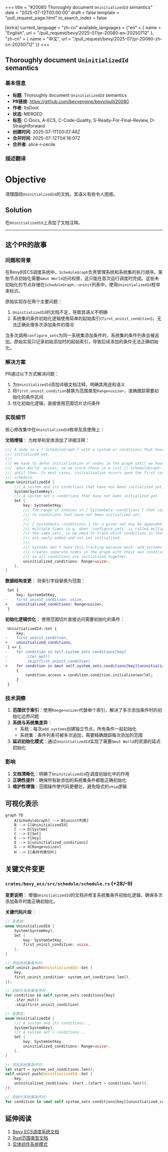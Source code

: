 +++
title = "#20080 Thoroughly document `UninitializedId` semantics"
date = "2025-07-12T00:00:00"
draft = false
template = "pull_request_page.html"
in_search_index = false

[extra]
current_language = "zh-cn"
available_languages = {"en" = { name = "English", url = "/pull_request/bevy/2025-07/pr-20080-en-20250712" }, "zh-cn" = { name = "中文", url = "/pull_request/bevy/2025-07/pr-20080-zh-cn-20250712" }}
+++

## Thoroughly document `UninitializedId` semantics

### 基本信息
- **标题**: Thoroughly document `UninitializedId` semantics
- **PR链接**: https://github.com/bevyengine/bevy/pull/20080
- **作者**: ItsDoot
- **状态**: MERGED
- **标签**: C-Docs, A-ECS, C-Code-Quality, S-Ready-For-Final-Review, D-Straightforward
- **创建时间**: 2025-07-11T00:07:46Z
- **合并时间**: 2025-07-12T04:16:07Z
- **合并者**: alice-i-cecile

### 描述翻译
# Objective

清理围绕`UninitializedId`的文档，其语义有些令人困惑。

## Solution

在`UninitializedId`上添加了文档注释。

---

## 这个PR的故事

### 问题和背景
在Bevy的ECS调度系统中，`ScheduleGraph`负责管理系统和系统集的执行顺序。某些节点初始化需要`&mut World`访问权限，这只能在首次运行调度时完成。这些未初始化的节点存储在`ScheduleGraph::uninit`列表中，使用`UninitializedId`枚举来标识。

原始实现存在两个主要问题：
1. `UninitializedId`的文档不足，导致其语义不明确
2. 系统集的条件初始化逻辑使用简单的起始索引(`first_uninit_condition`)，无法正确处理多次添加条件的情况

当多次调用`configure_sets`为同一系统集添加条件时，系统集的条件列表会被追加。原始实现只记录初始添加时的起始索引，导致后续添加的条件无法正确初始化。

### 解决方案
PR通过以下方式解决问题：
1. 为`UninitializedId`添加详细文档注释，明确其用途和语义
2. 将`first_uninit_condition`替换为范围类型`Range<usize>`，准确跟踪需要初始化的条件区间
3. 优化初始化逻辑，直接使用范围切片访问条件

### 实现细节
核心修改集中在`UninitializedId`枚举及其使用上：

**文档增强**：
为枚举和变体添加了详细注释：
```rust
/// A node in a [`ScheduleGraph`] with a system or conditions that have not been
/// initialized yet.
///
/// We have to defer initialization of nodes in the graph until we have
/// `&mut World` access, so we store these in a list ([`ScheduleGraph::uninit`])
/// until then. In most cases, initialization occurs upon the first run of the
/// schedule.
enum UninitializedId {
    /// A system and its conditions that have not been initialized yet.
    System(SystemKey),
    /// A system set's conditions that have not been initialized yet.
    Set {
        key: SystemSetKey,
        /// The range of indices in [`SystemSets::conditions`] that correspond
        /// to conditions that have not been initialized yet.
        ///
        /// [`SystemSets::conditions`] for a given set may be appended to
        /// multiple times (e.g. when `configure_sets` is called multiple with
        /// the same set), so we need to track which conditions in that list
        /// are newly added and not yet initialized.
        ///
        /// Systems don't need this tracking because each `add_systems` call
        /// creates separate nodes in the graph with their own conditions,
        /// so all conditions are initialized together.
        uninitialized_conditions: Range<usize>,
    },
}
```

**数据结构变更**：
将索引字段替换为范围：
```diff
 Set {
     key: SystemSetKey,
-    first_uninit_condition: usize,
+    uninitialized_conditions: Range<usize>,
 }
```

**初始化逻辑优化**：
使用范围切片直接访问需要初始化的条件：
```diff
 UninitializedId::Set {
     key,
-    first_uninit_condition,
+    uninitialized_conditions,
 } => {
-    for condition in self.system_sets.conditions[key]
-        .iter_mut()
-        .skip(first_uninit_condition)
+    for condition in &mut self.system_sets.conditions[key][uninitialized_conditions]
     {
         condition.access = condition.condition.initialize(world);
     }
 }
```

### 技术洞察
1. **范围优于索引**：使用`Range<usize>`代替单个索引，解决了多次添加条件时的初始化边界问题
2. **系统与系统集差异**：
   - 系统：每次`add_systems`创建独立节点，所有条件一起初始化
   - 系统集：条件列表可被多次追加，需要精确跟踪每次添加的范围
3. **延迟初始化模式**：通过`UninitializedId`实现了需要`&mut World`的资源的延迟初始化

### 影响
1. **文档清晰化**：明确了`UninitializedId`在调度初始化中的作用
2. **正确性提升**：确保所有新添加的系统集条件都能正确初始化
3. **维护性增强**：范围操作使代码更健壮，避免隐式的`skip`逻辑

## 可视化表示

```mermaid
graph TD
    A[ScheduleGraph] --> B[uninit列表]
    B --> C[UninitializedId]
    C --> D[System]
    C --> E[Set]
    E --> F[key]
    E --> G[uninitialized_conditions]
    G --> H[Range<usize>]
    H --> I[条件列表切片]
```

## 关键文件变更

### `crates/bevy_ecs/src/schedule/schedule.rs` (+28/-9)

**变更说明**：
增强`UninitializedId`的文档并修复系统集条件初始化逻辑，确保多次添加条件时能正确初始化。

**关键代码片段**：
```rust
// 变更前:
enum UninitializedId {
    System(SystemKey),
    Set {
        key: SystemSetKey,
        first_uninit_condition: usize,
    },
}

// 添加系统集条件时:
self.uninit.push(UninitializedId::Set {
    key,
    first_uninit_condition: system_set_conditions.len(),
});

// 初始化系统集条件时:
for condition in self.system_sets.conditions[key]
    .iter_mut()
    .skip(first_uninit_condition)
```

```rust
// 变更后:
enum UninitializedId {
    /// A system and its conditions... 
    System(SystemKey),
    /// A system set's conditions...
    Set {
        key: SystemSetKey,
        uninitialized_conditions: Range<usize>,
    },
}

// 添加系统集条件时:
let start = system_set_conditions.len();
self.uninit.push(UninitializedId::Set {
    key,
    uninitialized_conditions: start..(start + conditions.len()),
});

// 初始化系统集条件时:
for condition in &mut self.system_sets.conditions[key][uninitialized_conditions]
```

## 延伸阅读
1. [Bevy ECS调度系统文档](https://bevyengine.org/learn/book/next/programming/ecs/schedules)
2. [Rust范围类型文档](https://doc.rust-lang.org/std/ops/struct.Range.html)
3. [实体组件系统模式](https://en.wikipedia.org/wiki/Entity_component_system)
